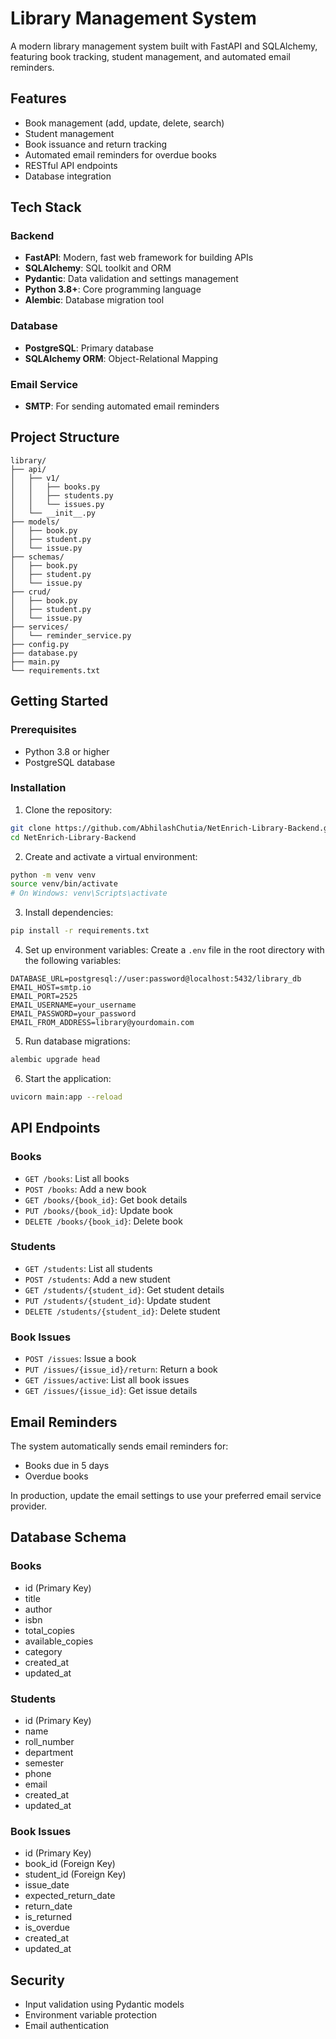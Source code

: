 # Library Management System

A modern library management system built with FastAPI and SQLAlchemy, featuring
book tracking, student management, and automated email reminders.

## Features

-   Book management (add, update, delete, search)
-   Student management
-   Book issuance and return tracking
-   Automated email reminders for overdue books
-   RESTful API endpoints
-   Database integration

## Tech Stack

### Backend

-   **FastAPI**: Modern, fast web framework for building APIs
-   **SQLAlchemy**: SQL toolkit and ORM
-   **Pydantic**: Data validation and settings management
-   **Python 3.8+**: Core programming language
-   **Alembic**: Database migration tool

### Database

-   **PostgreSQL**: Primary database
-   **SQLAlchemy ORM**: Object-Relational Mapping

### Email Service

-   **SMTP**: For sending automated email reminders

## Project Structure

```
library/
├── api/
│   ├── v1/
│   │   ├── books.py
│   │   ├── students.py
│   │   └── issues.py
│   └── __init__.py
├── models/
│   ├── book.py
│   ├── student.py
│   └── issue.py
├── schemas/
│   ├── book.py
│   ├── student.py
│   └── issue.py
├── crud/
│   ├── book.py
│   ├── student.py
│   └── issue.py
├── services/
│   └── reminder_service.py
├── config.py
├── database.py
├── main.py
└── requirements.txt
```

## Getting Started

### Prerequisites

-   Python 3.8 or higher
-   PostgreSQL database

### Installation

1. Clone the repository:

```bash
git clone https://github.com/AbhilashChutia/NetEnrich-Library-Backend.git
cd NetEnrich-Library-Backend
```

2. Create and activate a virtual environment:

```bash
python -m venv venv
source venv/bin/activate
# On Windows: venv\Scripts\activate
```

3. Install dependencies:

```bash
pip install -r requirements.txt
```

4. Set up environment variables: Create a `.env` file in the root directory with
   the following variables:

```
DATABASE_URL=postgresql://user:password@localhost:5432/library_db
EMAIL_HOST=smtp.io
EMAIL_PORT=2525
EMAIL_USERNAME=your_username
EMAIL_PASSWORD=your_password
EMAIL_FROM_ADDRESS=library@yourdomain.com
```

5. Run database migrations:

```bash
alembic upgrade head
```

6. Start the application:

```bash
uvicorn main:app --reload
```

## API Endpoints

### Books

-   `GET /books`: List all books
-   `POST /books`: Add a new book
-   `GET /books/{book_id}`: Get book details
-   `PUT /books/{book_id}`: Update book
-   `DELETE /books/{book_id}`: Delete book

### Students

-   `GET /students`: List all students
-   `POST /students`: Add a new student
-   `GET /students/{student_id}`: Get student details
-   `PUT /students/{student_id}`: Update student
-   `DELETE /students/{student_id}`: Delete student

### Book Issues

-   `POST /issues`: Issue a book
-   `PUT /issues/{issue_id}/return`: Return a book
-   `GET /issues/active`: List all book issues
-   `GET /issues/{issue_id}`: Get issue details

## Email Reminders

The system automatically sends email reminders for:

-   Books due in 5 days
-   Overdue books

In production, update the email settings to use your preferred email service
provider.

## Database Schema

### Books

-   id (Primary Key)
-   title
-   author
-   isbn
-   total_copies
-   available_copies
-   category
-   created_at
-   updated_at

### Students

-   id (Primary Key)
-   name
-   roll_number
-   department
-   semester
-   phone
-   email
-   created_at
-   updated_at

### Book Issues

-   id (Primary Key)
-   book_id (Foreign Key)
-   student_id (Foreign Key)
-   issue_date
-   expected_return_date
-   return_date
-   is_returned
-   is_overdue
-   created_at
-   updated_at

## Security

-   Input validation using Pydantic models
-   Environment variable protection
-   Email authentication
